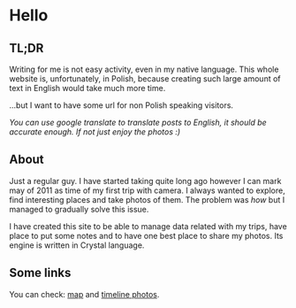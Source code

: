 # Hello

## TL;DR

Writing for me is not easy activity, even in my native language.
This whole website is, unfortunately, in Polish, because
creating such large amount of text in English would take much more time.

...but I want to have some url for non Polish speaking visitors.

*You can use google translate to translate posts to English, it should be accurate
enough. If not just enjoy the photos :)*

## About

Just a regular guy. I have started taking quite long ago however
I can mark may of 2011 as time of my first trip with camera. I always wanted
to explore, find interesting places and take photos of them. The problem was
_how_ but I managed to gradually solve this issue.

I have created this site to be able to manage data related with my trips,
have place to put some notes and to have one best place to share
my photos. Its engine is written in Crystal language.

## Some links

You can check: [map](/map) and [timeline photos](/timeline/).
